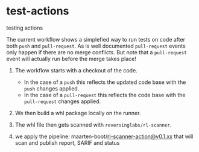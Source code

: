 # test-actions

testing actions


The current workflow shows a simplefied way to run tests on code after both `push` and `pull-request`.
As is well documented `pull-request` events only happen if there are no merge conflicts.
But note that a `pull-request` event will actually run before the merge takes place!

1. The workflow starts with a checkout of the code.
    * In the case of a `push` this reflects the updated code base with the `push` changes applied.
    * In the case of a `pull-request` this reflects the code base with the `pull-request` changes applied.

2. We then build a whl package locally on the runner.
3. The whl file then gets scanned with `reversinglabs/rl-scanner`.
4. we apply the pipeline: maarten-boot/rl-scanner-action@v0.1.xx that will scan and publish report, SARIF and status
